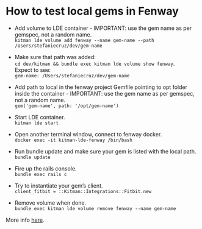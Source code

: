 # How to test local gems in Fenway

- Add volume to LDE container - IMPORTANT: use the gem name as per gemspec, not a random name.  
`kitman lde volume add fenway --name gem-name --path /Users/stefaniecruz/dev/gem-name`

- Make sure that path was added:  
`cd dev/kitman && bundle exec kitman lde volume show fenway`.  
Expect to see:   
`gem-name: /Users/stefaniecruz/dev/gem-name`

- Add path to local in the fenway project Gemfile pointing to opt folder inside the container - IMPORTANT: use the gem name as per gemspec, not a random name.   
`gem('gem-name', path: '/opt/gem-name')`

- Start LDE container.  
`kitman lde start`

- Open another terminal window, connect to fenway docker.  
`docker exec -it kitman-lde-fenway /bin/bash`

- Run bundle update and make sure your gem is listed with the local path.  
`bundle update`

- Fire up the rails console.  
`bundle exec rails c`

- Try to instantiate your gem’s client.  
`client_fitbit = ::Kitman::Integrations::Fitbit.new`

- Remove volume when done.   
`bundle exec kitman lde volume remove fenway --name gem-name`

More info [here](https://github.com/KitmanLabs/kitman/blob/1-0-stable/docs/modules/lde.md).
